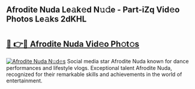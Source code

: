 ## Afrodite Nuda Le𝚊k𝚎d N𝚞𝚍e - Part-iZq Vid𝚎o Photos Le𝚊ks 2dKHL

# <h2><a href="http://fbbo5zf.evod.top/?m=Afrodite+Nuda">🔗 👉🔴 Afrodite Nuda Vid𝚎o Ph𝚘t𝚘s</a></h2>

[![Afrodite Nuda N𝚞d𝚎s](https://i.imgur.com/8V9OHl7.gif)](http://fbbo5zf.evod.top/?m=Afrodite+Nuda)
Social media star Afrodite Nuda known for dance performances and lifestyle vlogs. Exceptional talent Afrodite Nuda, recognized for their remarkable skills and achievements in the world of entertainment. 

